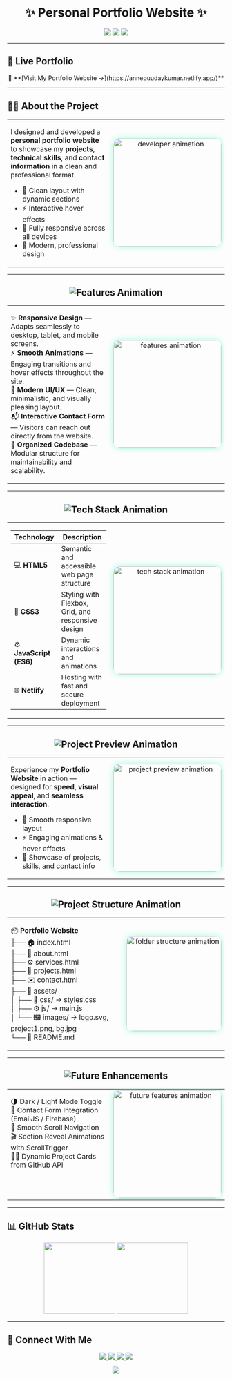 <h1 align="center">✨ Personal Portfolio Website ✨</h1>

<p align="center">
  <img src="https://img.shields.io/badge/Status-Live-brightgreen?style=for-the-badge&logo=vercel&logoColor=white" />
  <img src="https://img.shields.io/badge/Frontend-HTML5%20%7C%20CSS3%20%7C%20JavaScript-blue?style=for-the-badge&logo=codepen" />
  <img src="https://img.shields.io/badge/Hosted%20on-Netlify-blueviolet?style=for-the-badge&logo=netlify&logoColor=white" />
</p>

---

## 🚀 Live Portfolio  
<p align="center">
🔗 **[Visit My Portfolio Website →](https://annepuudaykumar.netlify.app/)**  
</p>

---

## 🧑‍💻 About the Project  
<table>
<tr>
<td width="70%" valign="top">

I designed and developed a **personal portfolio website** to showcase my **projects**, **technical skills**, and **contact information** in a clean and professional format.  

- 🌟 Clean layout with dynamic sections  
- ⚡ Interactive hover effects  
- 📱 Fully responsive across all devices  
- 🎯 Modern, professional design  

</td>
<td width="30%" align="center">
  <img src="https://cdn.dribbble.com/users/1162077/screenshots/3848914/programmer.gif" width="250px" alt="developer animation" style="border-radius:15px; box-shadow:0 0 15px rgba(0,255,163,0.4);"/>
</td>
</tr>
</table>

---

<h2 align="center">
  <img src="https://readme-typing-svg.herokuapp.com?font=Fira+Code&size=28&duration=2000&pause=500&color=00FFA3&center=true&vCenter=true&width=450&lines=💡+Key+Features+💡" alt="Features Animation"/>
</h2>

<table>
<tr>
<td width="70%" valign="top">

✨ **Responsive Design** — Adapts seamlessly to desktop, tablet, and mobile screens.  
⚡ **Smooth Animations** — Engaging transitions and hover effects throughout the site.  
🎨 **Modern UI/UX** — Clean, minimalistic, and visually pleasing layout.  
📬 **Interactive Contact Form** — Visitors can reach out directly from the website.  
🧱 **Organized Codebase** — Modular structure for maintainability and scalability.  

</td>
<td width="30%" align="center">
  <img src="https://cdn.dribbble.com/users/1162077/screenshots/3848914/programmer.gif" width="250px" alt="features animation" style="border-radius:15px; box-shadow:0 0 15px rgba(0,255,163,0.4);"/>
</td>
</tr>
</table>

---

<h2 align="center">
  <img src="https://readme-typing-svg.herokuapp.com?font=Fira+Code&size=28&duration=2000&pause=500&color=00FFA3&center=true&vCenter=true&width=500&lines=🧩+Tech+Stack+🧩" alt="Tech Stack Animation"/>
</h2>

<table>
<tr>
<td width="70%" valign="top">

| Technology | Description |
|------------|-------------|
| 💻 **HTML5** | Semantic and accessible web page structure |
| 🎨 **CSS3** | Styling with Flexbox, Grid, and responsive design |
| ⚙️ **JavaScript (ES6)** | Dynamic interactions and animations |
| 🌐 **Netlify** | Hosting with fast and secure deployment |

</td>
<td width="30%" align="center">
  <img src="https://cdn.dribbble.com/users/730703/screenshots/6581243/avento.gif" width="250px" alt="tech stack animation" style="border-radius:15px; box-shadow:0 0 15px rgba(0,255,163,0.4);"/>
</td>
</tr>
</table>

---

<h2 align="center">
  <img src="https://readme-typing-svg.herokuapp.com?font=Fira+Code&size=28&duration=2000&pause=500&color=00FFA3&center=true&vCenter=true&width=500&lines=🎞️+Project+Preview+🎞️" alt="Project Preview Animation"/>
</h2>

<table>
<tr>
<td width="70%" valign="top">

Experience my **Portfolio Website** in action — designed for **speed**, **visual appeal**, and **seamless interaction**.  

- 🌟 Smooth responsive layout  
- ⚡ Engaging animations & hover effects  
- 💼 Showcase of projects, skills, and contact info  

</td>
<td width="30%" align="center">
  <img src="https://media.giphy.com/media/qgQUggAC3Pfv687qPC/giphy.gif" width="250px" alt="project preview animation" style="border-radius:15px; box-shadow:0 0 15px rgba(0,255,163,0.4);"/>
</td>
</tr>
</table>

---

<h2 align="center">
  <img src="https://readme-typing-svg.herokuapp.com?font=Fira+Code&size=28&duration=2000&pause=500&color=00FFA3&center=true&vCenter=true&width=500&lines=📂+Project+Structure+📂" alt="Project Structure Animation"/>
</h2>

<table>
<tr>
<td width="70%" valign="top">

📦 **Portfolio Website**  
├── 🏠 index.html  
├── 📖 about.html  
├── ⚙️ services.html  
├── 💼 projects.html  
├── ✉️ contact.html  
├── 📁 assets/  
│     ├── 🎨 css/ → styles.css  
│     ├── ⚙️ js/ → main.js  
│     └── 🖼️ images/ → logo.svg, project1.png, bg.jpg  
└── 📜 README.md  

</td>
<td width="30%" align="center">
  <img src="https://github.com/0xAbdulKhalid/0xAbdulKhalid/raw/main/assets/icons8-terminal.gif" width="220px" alt="folder structure animation" style="border-radius:15px; box-shadow:0 0 15px rgba(0,255,163,0.4);"/>
</td>
</tr>
</table>

---

<h2 align="center">
  <img src="https://readme-typing-svg.herokuapp.com?font=Fira+Code&size=28&duration=2000&pause=500&color=00FFA3&center=true&vCenter=true&width=500&lines=🧠+Future+Enhancements+🧠" alt="Future Enhancements"/>
</h2>

<table>
<tr>
<td width="70%" valign="top">

🌗 Dark / Light Mode Toggle  
💬 Contact Form Integration (EmailJS / Firebase)  
🧭 Smooth Scroll Navigation  
🎬 Section Reveal Animations with ScrollTrigger  
🧑‍💼 Dynamic Project Cards from GitHub API  

</td>
<td width="30%" align="center">
  <img src="https://cdn.dribbble.com/users/1059583/screenshots/4171367/coding-freak.gif" width="250px" alt="future features animation" style="border-radius:15px; box-shadow:0 0 15px rgba(0,255,163,0.4);"/>
</td>
</tr>
</table>

---

## 📊 GitHub Stats
<p align="center">
  <img src="https://github-readme-stats.vercel.app/api?username=AnnepuUdayKumar&show_icons=true&theme=tokyonight" height="165" />
  <img src="https://github-readme-stats.vercel.app/api/top-langs/?username=AnnepuUdayKumar&layout=compact&theme=tokyonight" height="165" />
</p>

---

## 💌 Connect With Me
<p align="center">
  <a href="https://annepuudaykumar.netlify.app/" target="_blank">
    <img src="https://img.shields.io/badge/🌐%20Portfolio-Visit-blue?style=for-the-badge&logo=google-chrome"/>
  </a>
  <a href="mailto:annepuudaykumar@gmail.com" target="_blank">
    <img src="https://img.shields.io/badge/📧%20Email-Contact-red?style=for-the-badge&logo=gmail"/>
  </a>
  <a href="https://www.linkedin.com/in/annepuudaykumar/" target="_blank">
    <img src="https://img.shields.io/badge/💼%20LinkedIn-Connect-blue?style=for-the-badge&logo=linkedin"/>
  </a>
  <a href="https://github.com/AnnepuUdayKumar" target="_blank">
    <img src="https://img.shields.io/badge/🐙%20GitHub-Follow-black?style=for-the-badge&logo=github"/>
  </a>
</p>

<p align="center">
  <img src="https://readme-typing-svg.herokuapp.com?font=Fira+Code&size=22&duration=3000&pause=1000&color=F75C7E&center=true&vCenter=true&width=600&lines=Made+with+❤️+by+Annepu+UdayKumar;Thanks+for+visiting+my+portfolio!;Let's+connect+and+build+something+awesome!" />
</p>
